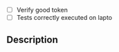 - [ ] Verify good token
- [ ] Tests correctly executed on lapto

## Description
<!--- Describe your changes -->
